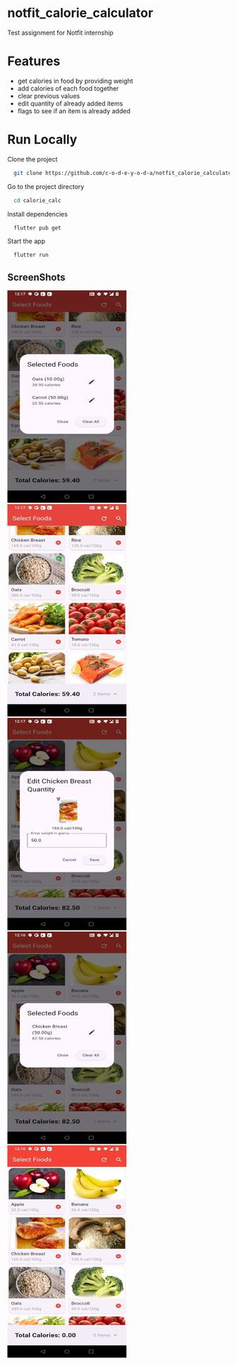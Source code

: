 # notfit_calorie_calculator
Test assignment for Notfit internship

# Features
 - get calories in food by providing weight
 - add calories of each food together
 - clear previous values
 - edit quantity of already added items
 - flags to see if an item is already added 

# Run Locally

Clone the project

```bash
  git clone https://github.com/c-o-d-e-y-o-d-a/notfit_calorie_calculator
```

Go to the project directory

```bash
  cd calorie_calc
```

Install dependencies

```bash
  flutter pub get
```

Start the app

```bash
  flutter run 
```



## ScreenShots
<img src="calorie_calc\images\readme_images\screen1.jpeg" width="270" height="480" alt="screen">
<img src="calorie_calc\images\readme_images\screen2.jpeg" width="270" height="480" alt="screen">
<img src="calorie_calc\images\readme_images\screen3.jpeg" width="270" height="480" alt="screen">
<img src="calorie_calc\images\readme_images\screen4.jpeg" width="270" height="480" alt="screen">
<img src="calorie_calc\images\readme_images\screen5.jpeg" width="270" height="480" alt="screen">


